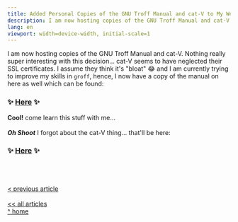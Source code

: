 ```yaml
---
title: Added Personal Copies of the GNU Troff Manual and cat-V to My Website
description: I am now hosting copies of the GNU Troff Manual and cat-V. Nothing really super interesting with this decision…
lang: en
viewport: width=device-width, initial-scale=1
---
```


<meta name="color-scheme" content="light dark"> 

I am now hosting copies of the GNU Troff Manual and cat-V. Nothing really super interesting with this decision… cat-V seems to have neglected their SSL certificates. I assume they think it's "bloat" 😂 and I am currently trying to improve my skills in `groff`, hence, I now have a copy of the manual on here as well which can be found:

### ✨ [Here](groff) ✨

**Cool!** come learn this stuff with me…
\
\
***Oh Shoot*** I forgot about the cat-V thing… that'll be here:

### ✨ [Here](../../cat-v) ✨


\
\
\
[\< previous article](../07192022sharing-my-comment)
\
\
[\<\< all articles](../../articles/)\
[\^ home](../../)
